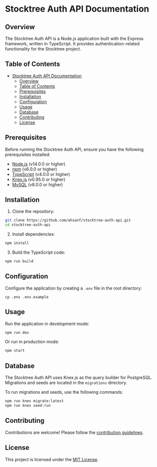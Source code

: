 # Stocktree Auth API Documentation

## Overview

The Stocktree Auth API is a Node.js application built with the Express framework, written in TypeScript. It provides authentication-related functionality for the Stocktree project.

## Table of Contents

- [Stocktree Auth API Documentation](#stocktree-auth-api-documentation)
  - [Overview](#overview)
  - [Table of Contents](#table-of-contents)
  - [Prerequisites](#prerequisites)
  - [Installation](#installation)
  - [Configuration](#configuration)
  - [Usage](#usage)
  - [Database](#database)
  - [Contributing](#contributing)
  - [License](#license)

## Prerequisites

Before running the Stocktree Auth API, ensure you have the following prerequisites installed:

- [Node.js](https://nodejs.org/) (v14.0.0 or higher)
- [npm](https://www.npmjs.com/) (v6.0.0 or higher)
- [TypeScript](https://www.typescriptlang.org/) (v4.0.0 or higher)
- [Knex.js](http://knexjs.org/) (v0.95.0 or higher)
- [MySQL](https://www.mysql.com/) (v8.0.0 or higher)

## Installation

1. Clone the repository:

```bash
git clone https://github.com/ahsanf/stocktree-auth-api.git
cd stocktree-auth-api
```

2. Install dependencies:

```bash
npm install
```

3. Build the TypeScript code:

```bash
npm run build
```

## Configuration

Configure the application by creating a `.env` file in the root directory:

```env
cp .env .env.example
```

## Usage

Run the application in development mode:

```bash
npm run dev
```

Or run in production mode:

```bash
npm start
```

## Database

The Stocktree Auth API uses Knex.js as the query builder for PostgreSQL. Migrations and seeds are located in the `migrations` directory.

To run migrations and seeds, use the following commands:

```bash
npm run knex migrate:latest
npm run knex seed:run
```

## Contributing

Contributions are welcome! Please follow the [contribution guidelines](CONTRIBUTING.md).

## License

This project is licensed under the [MIT License](LICENSE).
